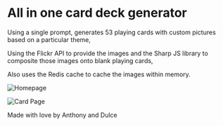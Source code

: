 # All in one card deck generator

Using a single prompt, generates 53 playing cards with custom pictures based on a particular theme, 

Using the Flickr API to provide the images and the Sharp JS library to composite those images onto blank playing cards,

Also uses the Redis cache to cache the images within memory.

![Homepage](https://github.com/anthonyng288/CloudProj/blob/main/Screenshot%20from%202022-11-09%2020-25-18.png)

![Card Page](https://github.com/anthonyng288/CloudProj/blob/main/Screenshot%20from%202022-11-09%2020-42-49.png)






Made with love by Anthony and Dulce
